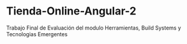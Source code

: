 # Tienda-Online-Angular-2
Trabajo Final de Evaluación del modulo Herramientas, Build Systems y Tecnologias Emergentes
